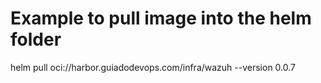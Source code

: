 # Example to pull image into the helm folder
helm pull oci://harbor.guiadodevops.com/infra/wazuh --version 0.0.7